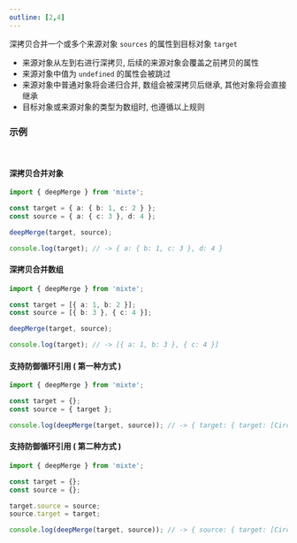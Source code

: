 ```yaml
---
outline: [2,4]
---
```


深拷贝合并一个或多个来源对象 `sources` 的属性到目标对象 `target`
  - 来源对象从左到右进行深拷贝, 后续的来源对象会覆盖之前拷贝的属性
  - 来源对象中值为 `undefined` 的属性会被跳过
  - 来源对象中普通对象将会递归合并, 数组会被深拷贝后继承, 其他对象将会直接继承
  - 目标对象或来源对象的类型为数组时, 也遵循以上规则

### 示例

<br>

#### 深拷贝合并对象

```ts twoslash
import { deepMerge } from 'mixte';

const target = { a: { b: 1, c: 2 } };
const source = { a: { c: 3 }, d: 4 };

deepMerge(target, source);

console.log(target); // -> { a: { b: 1, c: 3 }, d: 4 }
```

#### 深拷贝合并数组

```ts twoslash
import { deepMerge } from 'mixte';

const target = [{ a: 1, b: 2 }];
const source = [{ b: 3 }, { c: 4 }];

deepMerge(target, source);

console.log(target); // -> [{ a: 1, b: 3 }, { c: 4 }]
```

#### 支持防御循环引用 ( 第一种方式 )

```ts twoslash
import { deepMerge } from 'mixte';

const target = {};
const source = { target };

console.log(deepMerge(target, source)); // -> { target: { target: [Circular] } }
```

#### 支持防御循环引用 ( 第二种方式 )

```js twoslash
import { deepMerge } from 'mixte';

const target = {};
const source = {};

target.source = source;
source.target = target;

console.log(deepMerge(target, source)); // -> { source: { target: [Circular] }, target: { source: [Circular], target: [Circular] } }
```
